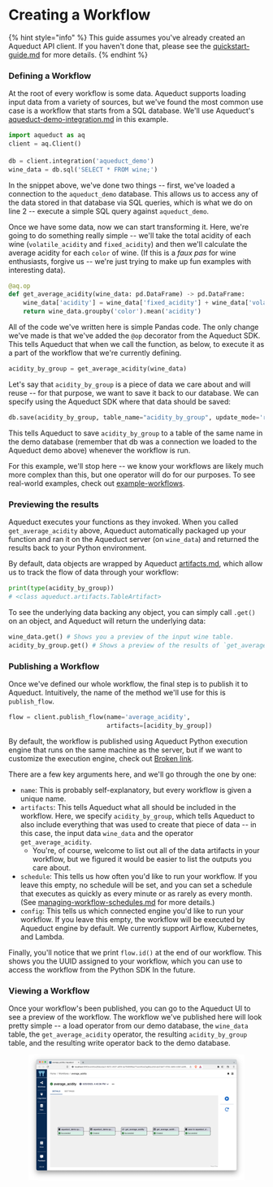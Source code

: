 # Creating a Workflow

{% hint style="info" %}
This guide assumes you've already created an Aqueduct API client. If you haven't done that, please see the [quickstart-guide.md](../quickstart-guide.md "mention") for more details.
{% endhint %}

### Defining a Workflow

At the root of every workflow is some data. Aqueduct supports loading input data from a variety of sources, but we've found the most common use case is a workflow that starts from a SQL database. We'll use Aqueduct's [aqueduct-demo-integration.md](../integrations/data-systems/aqueduct-demo-integration.md "mention") in this example.

```python
import aqueduct as aq
client = aq.Client()

db = client.integration('aqueduct_demo')
wine_data = db.sql('SELECT * FROM wine;')
```

In the snippet above, we've done two things -- first, we've loaded a connection to the `aqueduct_demo` database. This allows us to access any of the data stored in that database via SQL queries, which is what we do on line 2 -- execute a simple SQL query against `aqueduct_demo`.

Once we have some data, now we can start transforming it. Here, we're going to do something really simple -- we'll take the total acidity of each wine (`volatile_acidity` and `fixed_acidity`) and then we'll calculate the average acidity for each `color` of wine. (If this is a _faux pas_ for wine enthusiasts, forgive us -- we're just trying to make up fun examples with interesting data).

```python
@aq.op
def get_average_acidity(wine_data: pd.DataFrame) -> pd.DataFrame:
    wine_data['acidity'] = wine_data['fixed_acidity'] + wine_data['volatile_acidity']
    return wine_data.groupby('color').mean('acidity')
```

All of the code we've written here is simple Pandas code. The only change we've made is that we've added the `@op` decorator from the Aqueduct SDK. This tells Aqueduct that when we call the function, as below, to execute it as a part of the workflow that we're currently defining.

```python
acidity_by_group = get_average_acidity(wine_data)
```

Let's say that `acidity_by_group` is a piece of data we care about and will reuse -- for that purpose, we want to save it back to our database. We can specify using the Aqueduct SDK where that data should be saved:

```python
db.save(acidity_by_group, table_name="acidity_by_group", update_mode='replace')
```

This tells Aqueduct to save `acidity_by_group` to a table of the same name in the demo database (remember that db was a connection we loaded to the Aqueduct demo above) whenever the workflow is run.

For this example, we'll stop here -- we know your workflows are likely much more complex than this, but one operator will do for our purposes. To see real-world examples, check out [example-workflows](../example-workflows/ "mention").

### Previewing the results

Aqueduct executes your functions as they invoked. When you called `get_average_acidity` above, Aqueduct automatically packaged up your function and ran it on the Aqueduct server (on  `wine_data`) and returned the results back to your Python environment.

By default, data objects are wrapped by Aqueduct [artifacts.md](../artifacts.md "mention"), which allow us to track the flow of data through your workflow:

```python
print(type(acidity_by_group))
# <class aqueduct.artifacts.TableArtifact>
```

To see the underlying data backing any object, you can simply call `.get()` on an object, and Aqueduct will return the underlying data:

```python
wine_data.get() # Shows you a preview of the input wine table.
acidity_by_group.get() # Shows a preview of the results of `get_average_acidity`
```

### Publishing a Workflow

Once we've defined our whole workflow, the final step is to publish it to Aqueduct. Intuitively, the name of the method we'll use for this is `publish_flow`.

```python
flow = client.publish_flow(name='average_acidity', 
                           artifacts=[acidity_by_group])
```

By default, the workflow is published using Aqueduct Python execution engine that runs on the same machine as the server, but if we want to customize the execution engine, check out [Broken link](broken-reference "mention").

There are a few key arguments here, and we'll go through the one by one:

* `name`: This is probably self-explanatory, but every workflow is given a unique name.
* `artifacts`: This tells Aqueduct what all should be included in the workflow. Here, we specify `acidity_by_group`, which tells Aqueduct to also include everything that was used to create that piece of data -- in this case, the input data `wine_data` and the operator `get_average_acidity`.
  * You're, of course, welcome to list out all of the data artifacts in your workflow, but we figured it would be easier to list the outputs you care about.
* `schedule`: This tells us how often you'd like to run your workflow. If you leave this empty, no schedule will be set, and you can set a schedule that executes as quickly as every minute or as rarely as every month. (See [managing-workflow-schedules.md](managing-workflow-schedules.md "mention") for more details.)
* `config`: This tells us which connected engine you'd like to run your workflow. If you leave this empty, the workflow will be executed by Aqueduct engine by default. We currently support Airflow, Kubernetes, and Lambda.

Finally, you'll notice that we print `flow.id()` at the end of our workflow. This shows you the UUID assigned to your workflow, which you can use to access the workflow from the Python SDK In the future.

### Viewing a Workflow

Once your workflow's been published, you can go to the Aqueduct UI to see a preview of the workflow. The workflow we've published here will look pretty simple -- a load operator from our demo database, the `wine_data` table, the `get_average_acidity` operator, the resulting `acidity_by_group` table, and the resulting write operator back to the demo database.

<figure><img src="../.gitbook/assets/image (21).png" alt=""><figcaption></figcaption></figure>
